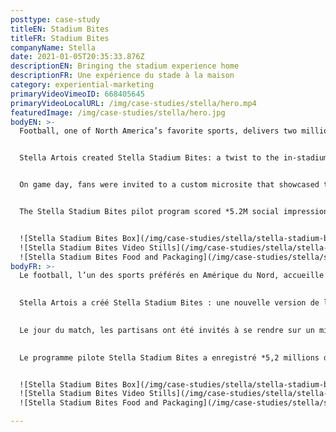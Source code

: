 ```yaml
---
posttype: case-study
titleEN: Stadium Bites
titleFR: Stadium Bites
companyName: Stella
date: 2021-01-05T20:35:33.876Z
descriptionEN: Bringing the stadium experience home
descriptionFR: Une expérience du stade à la maison
category: experiential-marketing
primaryVideoVimeoID: 668405645
primaryVideoLocalURL: /img/case-studies/stella/hero.mp4
featuredImage: /img/case-studies/stella/hero.jpg
bodyEN: >-
  Football, one of North America’s favorite sports, delivers two million fans to stadiums on game day. Celebrating their city pride and team with beer and local food favorites. But in 2020, the global pandemic sidelined fans, forcing them to cheer from home as cardboard versions of themselves sat idle in the stadium seats. Preventing them to savor the one stadium experience they missed the most – the bites.


  Stella Artois created Stella Stadium Bites: a twist to the in-stadium suite experience that delivered classic stadium food to fans’ homes on game day. Supported by one of the NFL’s largest fan base, The New York Giants, Stella huddled in the kitchen with legendary New York Giants’ alumnus, Victor Cruz, and James Beard award-winning celebrity chef, Daniela Soto-Innes, to inspire and elevate its own food playbook.


  On game day, fans were invited to a custom microsite that showcased these mouthwatering bites. Fans were able to order a 6-pack of cold Stella Artois, their choice of food, and choose a delivery time slot between 4-10 pm on game day. Every order was delivered in Stella’s own premium way: with two custom engraved Chalices and a donation note made out on the fan’s behalf to the Food Bank of New York City.


  The Stella Stadium Bites pilot program scored *5.2M social impressions, 100% positive consumer sentiment and 27.1M PR impressions* from celebrities and media outlets, attracting the attention of new and potential team partnerships. Because of its success, the program continues to expand and evolve, converting a new consumer base – sports fans – to Stella.


  ![Stella Stadium Bites Box](/img/case-studies/stella/stella-stadium-bites-box.jpg)
  ![Stella Stadium Bites Video Stills](/img/case-studies/stella/stella-stadium-bites-stills.jpg)
  ![Stella Stadium Bites Food and Packaging](/img/case-studies/stella/stella-stadium-bites-packaging.jpg)
bodyFR: >-
  Le football, l’un des sports préférés en Amérique du Nord, accueille deux millions de partisans dans les stades le jour du match. Tous se réunissent pour exprimer la fierté de leur ville et de leur équipe, avec de la bière et des plats locaux. Mais en 2020, la pandémie mondiale a mis les spectateurs hors-jeu, les forçant à applaudir de chez eux pendant que de faux partisans en carton restaient inactifs sur les sièges du stade. Les empêchant de savourer l’expérience du stade qui leur a le plus manqué : les bouchées.
 

  Stella Artois a créé Stella Stadium Bites : une nouvelle version de l’expérience d’une suite au stade qui consiste à livrer des plats populaires chez les partisans le jour du match. Soutenue par l’un des clubs les plus populaires de la NFL, les New York Giants, Stella s’est remonté les manches avec l’ancienne vedette des New York Giants, Victor Cruz, et Daniela Soto-Innes, la célèbre chef mondialement reconnue par le prix James Beard. Cette initiative lui a même permis d’inspirer et partager des idées de son propre livre de recettes.

 
  Le jour du match, les partisans ont été invités à se rendre sur un microsite personnalisé qui présentait ces bouchées alléchantes. Ils ont pu commander une caisse de 6 Stella Artois froides, leur sélection de nourriture, et choisir un intervalle de livraison entre 16 h et 22 h le jour du match. Chaque commande a été livrée à la manière de Stella, c’est-à-dire avec un souci de qualité : accompagnés de deux verres engravés et personnalisés, en plus d’une note de don, faite au nom du partisan, à l’attention banque alimentaire de New York.

 
  Le programme pilote Stella Stadium Bites a enregistré *5,2 millions d’impressions sociales, 100 % de sentiment positif des consommateurs et 27,1 millions d’impressions* de relations publiques de la part de célébrités et des médias, attirant l’attention de nouveaux partenaires d’équipe potentiels. En raison de son succès, le programme continue de s’étendre et d’évoluer, convertissant une nouvelle base de consommateurs — les partisans de sport — à Stella.


  ![Stella Stadium Bites Box](/img/case-studies/stella/stella-stadium-bites-box.jpg)
  ![Stella Stadium Bites Video Stills](/img/case-studies/stella/stella-stadium-bites-stills.jpg)
  ![Stella Stadium Bites Food and Packaging](/img/case-studies/stella/stella-stadium-bites-packaging.jpg)

---
```

